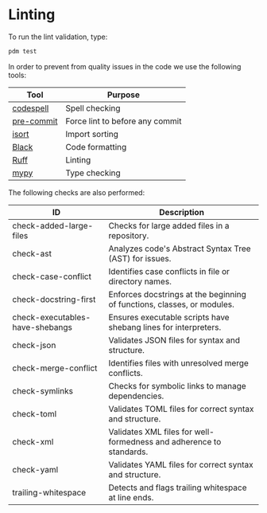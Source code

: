 # Linting

To run the lint validation, type:

```bash
pdm test
```

In order to prevent from quality issues in the code we use the following tools:

| Tool | Purpose |
| --- | --- |
| [codespell] | Spell checking |
| [pre-commit] | Force lint to before any commit |
| [isort] | Import sorting |
| [Black] | Code formatting |
| [Ruff] | Linting |
| [mypy] | Type checking |


[codespell]: https://github.com/codespell-project/codespell
[pre-commit]: https://pre-commit.com/
[isort]: https://pycqa.github.io/isort/
[Black]: https://black.readthedocs.io/en/stable/
[Ruff]: https://beta.ruff.rs/docs/

[mypy]: https://mypy.readthedocs.io/en/stable/


The following checks are also performed:

| ID                            | Description                                                                                     |
|-------------------------------|-------------------------------------------------------------------------------------------------|
| check-added-large-files        | Checks for large added files in a repository.                                                  |
| check-ast                      | Analyzes code's Abstract Syntax Tree (AST) for issues.                                         |
| check-case-conflict            | Identifies case conflicts in file or directory names.                                          |
| check-docstring-first          | Enforces docstrings at the beginning of functions, classes, or modules.                        |
| check-executables-have-shebangs| Ensures executable scripts have shebang lines for interpreters.                                |
| check-json                     | Validates JSON files for syntax and structure.                                                 |
| check-merge-conflict           | Identifies files with unresolved merge conflicts.                                              |
| check-symlinks                 | Checks for symbolic links to manage dependencies.                                              |
| check-toml                     | Validates TOML files for correct syntax and structure.                                         |
| check-xml                      | Validates XML files for well-formedness and adherence to standards.                            |
| check-yaml                     | Validates YAML files for correct syntax and structure.                                         |
| trailing-whitespace            | Detects and flags trailing whitespace at line ends.                                            |



